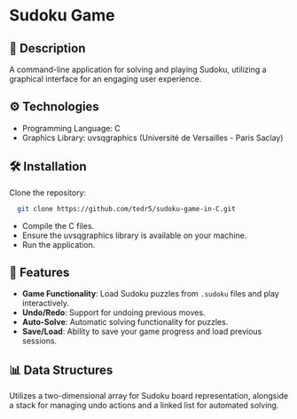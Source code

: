 # Sudoku Game

## 📖 Description

A command-line application for solving and playing Sudoku, utilizing a graphical interface for an engaging user experience.

## ⚙️ Technologies

- Programming Language: C
- Graphics Library: uvsqgraphics (Université de Versailles - Paris Saclay)

## 🛠️ Installation

Clone the repository:

```bash
  git clone https://github.com/tedr5/sudoku-game-in-C.git
```
- Compile the C files.
- Ensure the uvsqgraphics library is available on your machine.
- Run the application.

## 🚀 Features

- **Game Functionality**: Load Sudoku puzzles from `.sudoku` files and play interactively.
- **Undo/Redo**: Support for undoing previous moves.
- **Auto-Solve**: Automatic solving functionality for puzzles.
- **Save/Load**: Ability to save your game progress and load previous sessions.

## 📊 Data Structures

Utilizes a two-dimensional array for Sudoku board representation, alongside a stack for managing undo actions and a linked list for automated solving.

